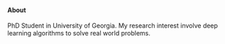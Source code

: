 #### About

PhD Student in University of Georgia. My research interest involve deep learning algorithms to solve real world problems.
